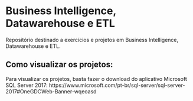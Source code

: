 <h1>Business Intelligence, Datawarehouse e ETL</h1>
<p>Repositório destinado a exercícios e projetos em Business Intelligence, Datawarehouse e ETL.</p>
<h2>Como visualizar os projetos:</h2>
<p>Para visualizar os projetos, basta fazer o download do aplicativo Microsoft SQL Server 2017: https://www.microsoft.com/pt-br/sql-server/sql-server-2017#OneGDCWeb-Banner-wqeoasd</p>
